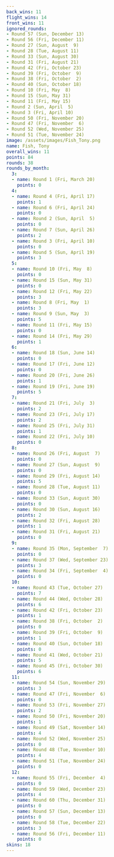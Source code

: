 ```yaml
---
back_wins: 11
flight_wins: 14
front_wins: 11
ignored_rounds:
- Round 57 (Sun, December 13)
- Round 56 (Fri, December 11)
- Round 27 (Sun, August  9)
- Round 28 (Tue, August 11)
- Round 33 (Sun, August 30)
- Round 31 (Fri, August 21)
- Round 42 (Fri, October 23)
- Round 39 (Fri, October  9)
- Round 38 (Fri, October  2)
- Round 40 (Sun, October 18)
- Round 10 (Fri, May  8)
- Round 15 (Sun, May 31)
- Round 11 (Fri, May 15)
- Round 2 (Sun, April  5)
- Round 3 (Fri, April 10)
- Round 50 (Fri, November 20)
- Round 47 (Fri, November  6)
- Round 52 (Wed, November 25)
- Round 51 (Tue, November 24)
image: /assets/images/Fish_Tony.png
name: Fish, Tony
overall_wins: 11
points: 84
rounds: 38
rounds_by_month:
  3:
  - name: Round 1 (Fri, March 20)
    points: 0
  4:
  - name: Round 4 (Fri, April 17)
    points: 1
  - name: Round 6 (Fri, April 24)
    points: 0
  - name: Round 2 (Sun, April  5)
    points: 0
  - name: Round 7 (Sun, April 26)
    points: 2
  - name: Round 3 (Fri, April 10)
    points: 0
  - name: Round 5 (Sun, April 19)
    points: 3
  5:
  - name: Round 10 (Fri, May  8)
    points: 0
  - name: Round 15 (Sun, May 31)
    points: 0
  - name: Round 12 (Fri, May 22)
    points: 3
  - name: Round 8 (Fri, May  1)
    points: 3
  - name: Round 9 (Sun, May  3)
    points: 5
  - name: Round 11 (Fri, May 15)
    points: 0
  - name: Round 14 (Fri, May 29)
    points: 1
  6:
  - name: Round 18 (Sun, June 14)
    points: 0
  - name: Round 17 (Fri, June 12)
    points: 0
  - name: Round 20 (Fri, June 26)
    points: 1
  - name: Round 19 (Fri, June 19)
    points: 5
  7:
  - name: Round 21 (Fri, July  3)
    points: 2
  - name: Round 23 (Fri, July 17)
    points: 2
  - name: Round 25 (Fri, July 31)
    points: 1
  - name: Round 22 (Fri, July 10)
    points: 0
  8:
  - name: Round 26 (Fri, August  7)
    points: 0
  - name: Round 27 (Sun, August  9)
    points: 0
  - name: Round 29 (Fri, August 14)
    points: 5
  - name: Round 28 (Tue, August 11)
    points: 0
  - name: Round 33 (Sun, August 30)
    points: 0
  - name: Round 30 (Sun, August 16)
    points: 2
  - name: Round 32 (Fri, August 28)
    points: 1
  - name: Round 31 (Fri, August 21)
    points: 0
  9:
  - name: Round 35 (Mon, September  7)
    points: 0
  - name: Round 37 (Wed, September 23)
    points: 3
  - name: Round 34 (Fri, September  4)
    points: 0
  10:
  - name: Round 43 (Tue, October 27)
    points: 7
  - name: Round 44 (Wed, October 28)
    points: 6
  - name: Round 42 (Fri, October 23)
    points: 1
  - name: Round 38 (Fri, October  2)
    points: 0
  - name: Round 39 (Fri, October  9)
    points: 1
  - name: Round 40 (Sun, October 18)
    points: 0
  - name: Round 41 (Wed, October 21)
    points: 5
  - name: Round 45 (Fri, October 30)
    points: 6
  11:
  - name: Round 54 (Sun, November 29)
    points: 3
  - name: Round 47 (Fri, November  6)
    points: 0
  - name: Round 53 (Fri, November 27)
    points: 2
  - name: Round 50 (Fri, November 20)
    points: 1
  - name: Round 49 (Sat, November 14)
    points: 4
  - name: Round 52 (Wed, November 25)
    points: 0
  - name: Round 48 (Tue, November 10)
    points: 4
  - name: Round 51 (Tue, November 24)
    points: 0
  12:
  - name: Round 55 (Fri, December  4)
    points: 0
  - name: Round 59 (Wed, December 23)
    points: 4
  - name: Round 60 (Thu, December 31)
    points: 0
  - name: Round 57 (Sun, December 13)
    points: 0
  - name: Round 58 (Tue, December 22)
    points: 3
  - name: Round 56 (Fri, December 11)
    points: 0
skins: 18
---
```

